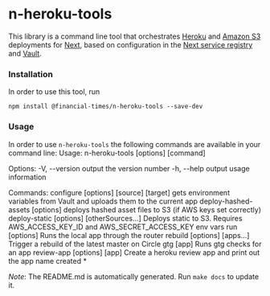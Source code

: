 # n-heroku-tools
This library is a command line tool that orchestrates [Heroku](https://www.heroku.com/) and [Amazon S3](https://aws.amazon.com/s3/) deployments for [Next](https://github.com/Financial-Times/next/wiki), based on configuration in the [Next service registry](https://next-registry.ft.com/v2/) and [Vault](https://www.vaultproject.io/).
### Installation
In order to use this tool, run
```
npm install @financial-times/n-heroku-tools --save-dev
```

 ### Usage
In order to use `n-heroku-tools` the following commands are available in your command line:
Usage: n-heroku-tools [options] [command]

Options:
  -V, --version                                       output the version number
  -h, --help                                          output usage information

Commands:
  configure [options] [source] [target]               gets environment variables from Vault and uploads them to the current app
  deploy-hashed-assets [options]                      deploys hashed asset files to S3 (if AWS keys set correctly)
  deploy-static [options] <source> [otherSources...]  Deploys static <source> to S3.  Requires AWS_ACCESS_KEY_ID and AWS_SECRET_ACCESS_KEY env vars
  run [options]                                       Runs the local app through the router
  rebuild [options] [apps...]                         Trigger a rebuild of the latest master on Circle
  gtg [app]                                           Runs gtg checks for an app
  review-app [options] [app]                          Create a heroku review app and print out the app name created
  *

*Note*: The README.md is automatically generated.  Run `make docs` to update it.
